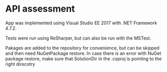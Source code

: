 # API assessment
App was implemented using Visual Studio EE 2017 with .NET Framework 4.7.2.

Tests were run using ReSharper, but can also be run with the MSTest.

Pakages are added to the repository for convenience, but can be skipped and then need NuGetPackage restore. In case there is an error with NuGet package restore, make sure that SolutionDir in the .csproj is pointing to the right direcotry


